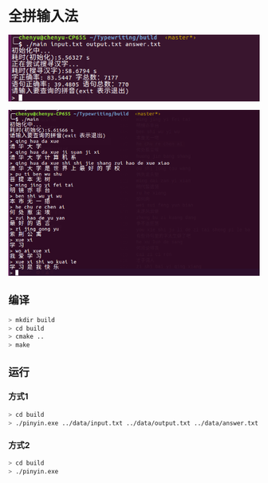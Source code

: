 # 全拼输入法

![](docs/a.png)

![](docs/b.png)

## 编译

```sh
> mkdir build
> cd build
> cmake ..
> make
```

## 运行

### 方式1

```sh
> cd build
> ./pinyin.exe ../data/input.txt ../data/output.txt ../data/answer.txt
```

### 方式2

```sh
> cd build
> ./pinyin.exe
```